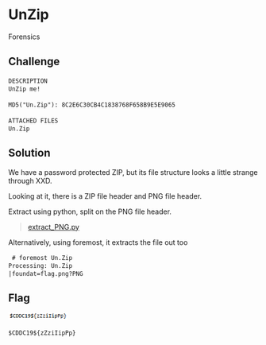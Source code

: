 # UnZip
Forensics

## Challenge 

	DESCRIPTION
	UnZip me!

	MD5("Un.Zip"): 8C2E6C30CB4C1838768F658B9E5E9065

	ATTACHED FILES
	Un.Zip

## Solution

We have a password protected ZIP, but its file structure looks a little strange through XXD.

Looking at it, there is a ZIP file header and PNG file header.

Extract using python, split on the PNG file header.

> [extract_PNG.py](extract_PNG.py)

Alternatively, using foremost, it extracts the file out too

	 # foremost Un.Zip 
	Processing: Un.Zip
	|foundat=flag.png?PNG

## Flag

![00000000.png](00000000.png)

	$CDDC19${zZziIipPp}
